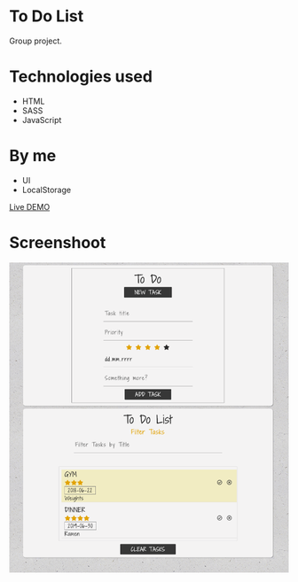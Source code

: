 # To Do List
Group project.

# Technologies used
- HTML
- SASS
- JavaScript

# By me
- UI
- LocalStorage

[Live DEMO](https://dyminki.github.io/ToDoList/)

# Screenshoot

![Image](https://github.com/dyminki/ToDoList/blob/master/todo.png)
